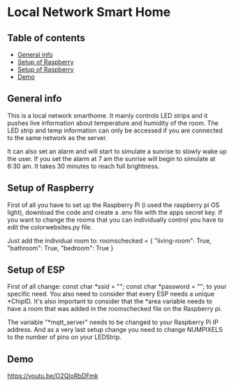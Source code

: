 # Local Network Smart Home 

## Table of contents
* [General info](#general-info)
* [Setup of Raspberry](#setup-of-raspberry)
* [Setup of Raspberry](#setup-of-esp)
* [Demo](#demo)

## General info
This is a local network smarthome. It mainly controls LED strips and it pushes live information about temperature and humidity of the room. 
The LED strip and temp information can only be accessed if you are connected to the same network as the server.

It can also set an alarm and will start to simulate a sunrise to slowly wake up the user. If you set the alarm at 7 am the sunrise will begin to simulate at 6:30 am. 
It takes 30 minutes to reach full brightness.

## Setup of Raspberry 
First of all you have to set up the Raspberry Pi (i used the raspberry pi OS light), download the code and create a .env file with the apps secret key. 
If you want to change the rooms that you can individually control you have to edit the colorwebsites.py file. 

Just add the individual room to:
roomschecked = {
"living-room": True,
"bathroom": True,
"bedroom": True
}

## Setup of ESP 
First of all change:
const char *ssid = "";
const char *password = ""; 
to your specific need. You also need to consider that every ESP needs a unique *ChipID. It's also important to consider that the *area variable needs to have a room that was added
in the roomschecked file on the Raspberry pi.

The variable "*mqtt_server" needs to be changed to your Raspberry Pi IP address. And as a very last setup change you need to change NUMPIXELS to the number of pins on your LEDStrip.

## Demo

https://youtu.be/O2QIoRbDFmk
